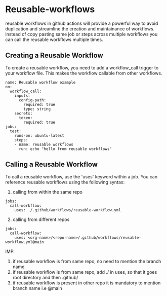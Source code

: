 # Reusable-workflows
reusable workflows in github actions will provide a powerful way to avoid duplication and streamline the creation and maintainance of workflows.
instead of copy pasting same job or steps across multiple workflows you can call the reusable workflows multiple times.

## Creating a Reusable Workflow
To create a reusable workflow, you need to add a workflow_call trigger to your workflow file. This makes the workflow callable from other workflows.

```
name: Reusable workflow example
on:
  workflow_call:
    inputs:
      config-path:
        required: true
        type: string
    secrets:
      token:
        required: true
jobs:
  test:
    runs-on: ubuntu-latest
    steps:
    - name: reusable workflows
      run: echo "hello from reusable workflows"
```
## Calling a Reusable Workflow
To call a reusable workflow, use the 'uses' keyword within a job. You can reference reusable workflows using the following syntax:

1.  calling from within the same repo
```
jobs:
  call-workflow:
    uses: ./.github/workflows/reusable-workflow.yml
```
2.  calling from different repos
```
jobs:
  call-workflow:
    uses: <org-name>/<repo-name>/.github/workflows/reusable-workflow.yml@main
```

IMP:
1. if reusable workflow is from same repo, no need to mention the branch name.
2. if reusable workflow is from same repo, add ./ in uses, so that it goes root directory and then .github/
3. if reusable workflow is present in other repo it is mandatory to mention branch name i.e @main
